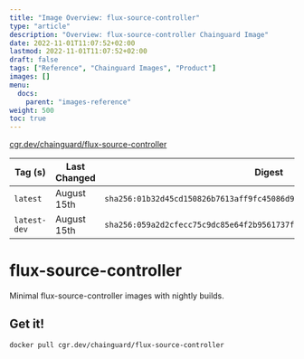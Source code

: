 ```yaml
---
title: "Image Overview: flux-source-controller"
type: "article"
description: "Overview: flux-source-controller Chainguard Image"
date: 2022-11-01T11:07:52+02:00
lastmod: 2022-11-01T11:07:52+02:00
draft: false
tags: ["Reference", "Chainguard Images", "Product"]
images: []
menu:
  docs:
    parent: "images-reference"
weight: 500
toc: true
---
```


[cgr.dev/chainguard/flux-source-controller](https://github.com/chainguard-images/images/tree/main/images/flux-source-controller)

| Tag (s)       | Last Changed | Digest                                                                    |
|---------------|--------------|---------------------------------------------------------------------------|
|  `latest`     | August 15th  | `sha256:01b32d45cd150826b7613aff9fc45086d950dd5c12c9b9a065bad6d6efe81299` |
|  `latest-dev` | August 15th  | `sha256:059a2d2cfecc75c9dc85e64f2b9561737f4492e8b8bd940e5306e6a5b86360a7` |

# flux-source-controller

Minimal flux-source-controller images with nightly builds.

## Get it!

```shell
docker pull cgr.dev/chainguard/flux-source-controller
```
